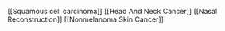 [[Squamous cell carcinoma]]
[[Head And Neck Cancer]]
[[Nasal Reconstruction]]
[[Nonmelanoma Skin Cancer]]
